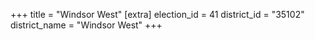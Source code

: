 +++
title = "Windsor West"
[extra]
election_id = 41
district_id = "35102"
district_name = "Windsor West"
+++
